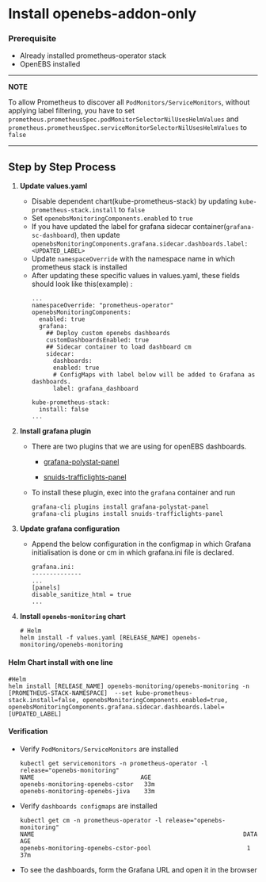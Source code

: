 # Install openebs-addon-only

### Prerequisite

- Already installed prometheus-operator stack
- OpenEBS installed

---
**NOTE**

To allow Prometheus to discover all `PodMonitors/ServiceMonitors`, without applying label filtering, you have to set `prometheus.prometheusSpec.podMonitorSelectorNilUsesHelmValues` and `prometheus.prometheusSpec.serviceMonitorSelectorNilUsesHelmValues` to `false`

---

## Step by Step Process

1. **Update values.yaml**
   
   -  Disable dependent chart(kube-prometheus-stack) by updating `kube-prometheus-stack.install` to `false`
   -  Set `openebsMonitoringComponents.enabled` to `true` 
   -  If you have updated the label for grafana sidecar container(`grafana-sc-dashboard`), then update `openebsMonitoringComponents.grafana.sidecar.dashboards.label: <UPDATED_LABEL>`
   -  Update `namespaceOverride` with the namespace name in which prometheus stack is installed
   -  After updating these specific values in values.yaml, these fields should look like this(example) :
		```console
		...
		namespaceOverride: "prometheus-operator"
		openebsMonitoringComponents:
		  enabled: true
		  grafana:
		    ## Deploy custom openebs dashboards
		    customDashboardsEnabled: true
		    ## Sidecar container to load dashboard cm
		    sidecar:
			  dashboards:
			  enabled: true
			  # ConfigMaps with label below will be added to Grafana as dashboards.
			  label: grafana_dashboard

		kube-prometheus-stack:
		  install: false
		...
		```

2. **Install grafana plugin**
   
   -   There are two plugins that we are using for openEBS dashboards.
  
       -  [grafana-polystat-panel]([https://link](https://grafana.com/grafana/plugins/grafana-polystat-panel/))

       -  [snuids-trafficlights-panel]([https://link](https://grafana.com/grafana/plugins/snuids-trafficlights-panel/))
       
    -  To install these plugin, exec into the `grafana` container  and run
		```
		grafana-cli plugins install grafana-polystat-panel 
		grafana-cli plugins install snuids-trafficlights-panel
		```
3. **Update grafana configuration**
   
   - Append the below configuration in the configmap in which Grafana initialisation is done or cm in which grafana.ini file is declared.
		```console
		grafana.ini:
		--------------
		...
		[panels]
		disable_sanitize_html = true
		...
		```


4. **Install `openebs-monitoring` chart**
   
	```console
	# Helm
	helm install -f values.yaml [RELEASE_NAME] openebs-monitoring/openebs-monitoring
	```

#### Helm Chart install with one line

```console
#Helm
helm install [RELEASE_NAME] openebs-monitoring/openebs-monitoring -n  [PROMETHEUS-STACK-NAMESPACE]  --set kube-prometheus-stack.install=false, openebsMonitoringComponents.enabled=true, openebsMonitoringComponents.grafana.sidecar.dashboards.label=[UPDATED_LABEL]
```

#### Verification

-  Verify `PodMonitors/ServiceMonitors` are installed

	```console
	kubectl get servicemonitors -n prometheus-operator -l  release="openebs-monitoring"                
	NAME                              AGE
	openebs-monitoring-openebs-cstor   33m
	openebs-monitoring-openebs-jiva    33m
	```

-  Verify `dashboards configmaps` are installed
 
    ```console
	kubectl get cm -n prometheus-operator -l release="openebs-monitoring"
	NAME                                                           DATA   AGE
	openebs-monitoring-openebs-cstor-pool                           1      37m
	```

- To see the dashboards, form the Grafana URL and open it in the browser

